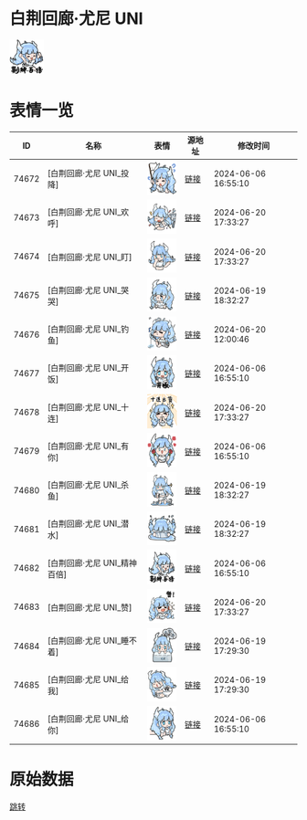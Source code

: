 # 白荆回廊·尤尼 UNI

<img src="./cover.png" height="60" alt="cover" />

# 表情一览

|ID|名称|表情|源地址|修改时间|
|----|----|----|----|----|
|74672|[白荆回廊·尤尼 UNI_投降]|<img src="./pic/074672_%5B白荆回廊·尤尼 UNI_投降%5D.png" height="60" alt="投降"/>|[链接](https://i0.hdslb.com/bfs/garb/f812a0d5b2d9b67ee47a1e56c25138eafeff7f79.png)|2024-06-06 16:55:10|
|74673|[白荆回廊·尤尼 UNI_欢呼]|<img src="./pic/074673_%5B白荆回廊·尤尼 UNI_欢呼%5D.png" height="60" alt="欢呼"/>|[链接](https://i0.hdslb.com/bfs/garb/item/bd988537f218159ddc0f979120d30cea713c41c6.png)|2024-06-20 17:33:27|
|74674|[白荆回廊·尤尼 UNI_盯]|<img src="./pic/074674_%5B白荆回廊·尤尼 UNI_盯%5D.png" height="60" alt="盯"/>|[链接](https://i0.hdslb.com/bfs/garb/item/43e5359ce3cee7ca97a98600ed8d4f1323e1a98a.png)|2024-06-20 17:33:27|
|74675|[白荆回廊·尤尼 UNI_哭哭]|<img src="./pic/074675_%5B白荆回廊·尤尼 UNI_哭哭%5D.png" height="60" alt="哭哭"/>|[链接](https://i0.hdslb.com/bfs/garb/item/509190d7bd7999ced9dd93d2d4686d070b022cec.png)|2024-06-19 18:32:27|
|74676|[白荆回廊·尤尼 UNI_钓鱼]|<img src="./pic/074676_%5B白荆回廊·尤尼 UNI_钓鱼%5D.png" height="60" alt="钓鱼"/>|[链接](https://i0.hdslb.com/bfs/garb/item/3b4cac1d73d77b09c7e71a88805184bea808e500.png)|2024-06-20 12:00:46|
|74677|[白荆回廊·尤尼 UNI_开饭]|<img src="./pic/074677_%5B白荆回廊·尤尼 UNI_开饭%5D.png" height="60" alt="开饭"/>|[链接](https://i0.hdslb.com/bfs/garb/a2fed3297ce1fcf09d001d5dbc35c73b12c873b1.png)|2024-06-06 16:55:10|
|74678|[白荆回廊·尤尼 UNI_十连]|<img src="./pic/074678_%5B白荆回廊·尤尼 UNI_十连%5D.png" height="60" alt="十连"/>|[链接](https://i0.hdslb.com/bfs/garb/item/175462c29f1c76acf697f766a095667cea959418.png)|2024-06-20 17:33:27|
|74679|[白荆回廊·尤尼 UNI_有你]|<img src="./pic/074679_%5B白荆回廊·尤尼 UNI_有你%5D.png" height="60" alt="有你"/>|[链接](https://i0.hdslb.com/bfs/garb/a0887c1325da672b522f9034bb04ee5a8158ec7f.png)|2024-06-06 16:55:10|
|74680|[白荆回廊·尤尼 UNI_杀鱼]|<img src="./pic/074680_%5B白荆回廊·尤尼 UNI_杀鱼%5D.png" height="60" alt="杀鱼"/>|[链接](https://i0.hdslb.com/bfs/garb/item/0ef6242cab9a59bf29f7a6e764ce9d4a73add5bf.png)|2024-06-19 18:32:27|
|74681|[白荆回廊·尤尼 UNI_潜水]|<img src="./pic/074681_%5B白荆回廊·尤尼 UNI_潜水%5D.png" height="60" alt="潜水"/>|[链接](https://i0.hdslb.com/bfs/garb/item/6100ebb1033ea2788b0be3da33d0f9846b8f5179.png)|2024-06-19 18:32:27|
|74682|[白荆回廊·尤尼 UNI_精神百倍]|<img src="./pic/074682_%5B白荆回廊·尤尼 UNI_精神百倍%5D.png" height="60" alt="精神百倍"/>|[链接](https://i0.hdslb.com/bfs/garb/8cc551100b47dd712558ec42a3ace1d4189083ca.png)|2024-06-06 16:55:10|
|74683|[白荆回廊·尤尼 UNI_赞]|<img src="./pic/074683_%5B白荆回廊·尤尼 UNI_赞%5D.png" height="60" alt="赞"/>|[链接](https://i0.hdslb.com/bfs/garb/item/15f53fa405c253a35032e8ce0ff965779f2d629b.png)|2024-06-20 17:33:27|
|74684|[白荆回廊·尤尼 UNI_睡不着]|<img src="./pic/074684_%5B白荆回廊·尤尼 UNI_睡不着%5D.png" height="60" alt="睡不着"/>|[链接](https://i0.hdslb.com/bfs/garb/item/3bc12b82adf7df23ebacb81e637f6c07034e0e98.png)|2024-06-19 17:29:30|
|74685|[白荆回廊·尤尼 UNI_给我]|<img src="./pic/074685_%5B白荆回廊·尤尼 UNI_给我%5D.png" height="60" alt="给我"/>|[链接](https://i0.hdslb.com/bfs/garb/item/4284734ed9ce3a3fcbf0f094322227f9e7bd3158.png)|2024-06-19 17:29:30|
|74686|[白荆回廊·尤尼 UNI_给你]|<img src="./pic/074686_%5B白荆回廊·尤尼 UNI_给你%5D.png" height="60" alt="给你"/>|[链接](https://i0.hdslb.com/bfs/garb/00c35a3b7c1df2af2ad79b9e2977151c1de3c1c2.png)|2024-06-06 16:55:10|

# 原始数据

[跳转](./raw.json)

